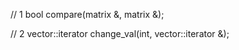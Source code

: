 // 1
bool compare(matrix &, matrix &);

// 2
vector<int>::iterator change_val(int, vector<int>::iterator &);